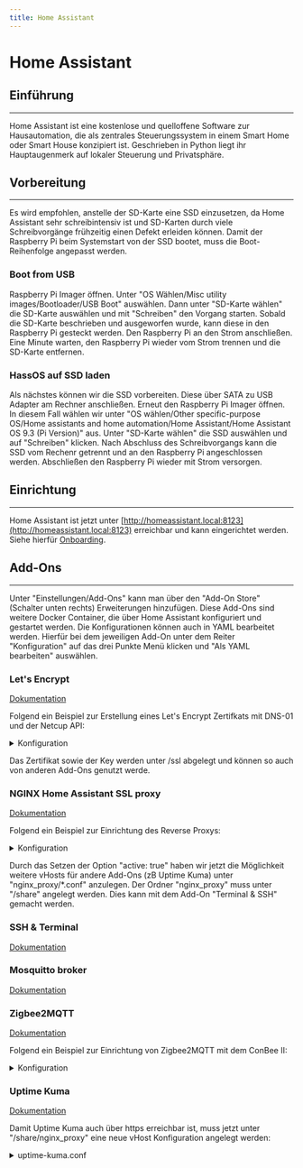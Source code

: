 ```yaml
---
title: Home Assistant
---
```


# Home Assistant
## Einführung
----------------
Home Assistant ist eine kostenlose und quelloffene Software zur Hausautomation, die als zentrales Steuerungssystem in einem Smart Home oder Smart House konzipiert ist. Geschrieben in Python liegt ihr Hauptaugenmerk auf lokaler Steuerung und Privatsphäre. 

## Vorbereitung
----------------
Es wird empfohlen, anstelle der SD-Karte eine SSD einzusetzen, da Home Assistant sehr schreibintensiv ist und SD-Karten durch viele Schreibvorgänge frühzeitig einen Defekt erleiden können. Damit der Raspberry Pi beim Systemstart von der SSD bootet, muss die Boot-Reihenfolge angepasst werden.

### Boot from USB
 Raspberry Pi Imager öffnen. Unter "OS Wählen/Misc utility images/Bootloader/USB Boot" auswählen. Dann unter "SD-Karte wählen" die SD-Karte auswählen und mit "Schreiben" den Vorgang starten. Sobald die SD-Karte beschrieben und ausgeworfen wurde, kann diese in den Raspberry Pi gesteckt werden. Den Raspberry Pi an den Strom anschließen. Eine Minute warten, den Raspberry Pi wieder vom Strom trennen und die SD-Karte entfernen.

### HassOS auf SSD laden
Als nächstes können wir die SSD vorbereiten. Diese über SATA zu USB Adapter am Rechner anschließen. Erneut den Raspberry Pi Imager öffnen. In diesem Fall wählen wir unter "OS wählen/Other specific-purpose OS/Home assistants and home automation/Home Assistant/Home Assistant OS 9.3 (Pi Version)" aus. Unter "SD-Karte wählen" die SSD auswählen und auf "Schreiben" klicken. Nach Abschluss des Schreibvorgangs kann die SSD vom Rechenr getrennt und an den Raspberry Pi angeschlossen werden. Abschließen den Raspberry Pi wieder mit Strom versorgen.

## Einrichtung
--------------
Home Assistant ist jetzt unter [http://homeassistant.local:8123](http://homeassistant.local:8123) erreichbar und kann eingerichtet werden. Siehe hierfür [Onboarding](https://www.home-assistant.io/getting-started/onboarding/).

## Add-Ons
-----------
Unter "Einstellungen/Add-Ons" kann man über den "Add-On Store" (Schalter unten rechts) Erweiterungen hinzufügen. Diese Add-Ons sind weitere Docker Container, die über Home Assistant konfiguriert und gestartet werden. Die Konfigurationen können auch in YAML bearbeitet werden. Hierfür bei dem jeweiligen Add-On unter dem Reiter "Konfiguration" auf das drei Punkte Menü klicken und "Als YAML bearbeiten" auswählen.

### Let's Encrypt
[Dokumentation](https://github.com/home-assistant/addons/blob/master/letsencrypt/DOCS.md)
</br >

Folgend ein Beispiel zur Erstellung eines Let's Encrypt Zertifkats mit DNS-01 und der Netcup API:
<details>
<summary>Konfiguration</summary>
```yaml
domains:
  - home.example.com
  - second.example.com
email: MAIL
keyfile: privkey.pem
certfile: fullchain.pem
challenge: dns
dns:
  provider: dns-netcup
  propagation_seconds: 900
  netcup_customer_id: "123456"
  netcup_api_key: KEY
  netcup_api_password: PASSWORD
```
</details>

Das Zertifikat sowie der Key werden unter /ssl abgelegt und können so auch von anderen Add-Ons genutzt werde.

### NGINX Home Assistant SSL proxy
[Dokumentation](https://github.com/home-assistant/addons/blob/master/nginx_proxy/DOCS.md)
</br>

Folgend ein Beispiel zur Einrichtung des Reverse Proxys:

<details>
<summary>Konfiguration</summary>
```yaml
domain: home.example.com
hsts: max-age=31536000; includeSubDomains
certfile: fullchain.pem
keyfile: privkey.pem
cloudflare: false
customize:
  active: true
  default: nginx_proxy_default*.conf
  servers: nginx_proxy/*.conf
```
</details>

Durch das Setzen der Option "active: true" haben wir jetzt die Möglichkeit weitere vHosts für andere Add-Ons (zB Uptime Kuma) unter "nginx_proxy/*.conf" anzulegen. Der Ordner "nginx_proxy" muss unter "/share" angelegt werden. Dies kann mit dem Add-On "Terminal & SSH" gemacht werden.

### SSH & Terminal
[Dokumentation](https://github.com/home-assistant/addons/blob/master/ssh/DOCS.md)

### Mosquitto broker
[Dokumentation](https://github.com/home-assistant/addons/blob/master/mosquitto/DOCS.md)

### Zigbee2MQTT
[Dokumentation](https://github.com/zigbee2mqtt/hassio-zigbee2mqtt/blob/master/README.md)
</br>

Folgend ein Beispiel zur Einrichtung von Zigbee2MQTT mit dem ConBee II:
<details>
<summary>Konfiguration</summary>
```yaml
data_path: /config/zigbee2mqtt
socat:
  enabled: false
  master: pty,raw,echo=0,link=/tmp/ttyZ2M,mode=777
  slave: tcp-listen:8485,keepalive,nodelay,reuseaddr,keepidle=1,keepintvl=1,keepcnt=5
  options: "-d -d"
  log: false
mqtt: {}
serial:
  adapter: deconz
  port: /dev/ttyACM0
```
</details>

### Uptime Kuma
[Dokumentation](https://github.com/hassio-addons/addon-uptime-kuma/blob/main/uptime-kuma/DOCS.md)
</br>

Damit Uptime Kuma auch über https erreichbar ist, muss jetzt unter "/share/nginx_proxy" eine neue vHost Konfiguration angelegt werden:
<details>
<summary>uptime-kuma.conf</summary>
```bash
server {
  listen 443 ssl http2;
  server_name sub.domain.com;
  ssl_certificate     /ssl/fullchain.pem;
  ssl_certificate_key /ssl/privkey.pem;

  location / {
    proxy_set_header   X-Real-IP $remote_addr;
    proxy_set_header   X-Forwarded-For $proxy_add_x_forwarded_for;
    proxy_set_header   Host $host;
    proxy_pass         http://HOSTNAME:3001/;
    proxy_http_version 1.1;
    proxy_set_header   Upgrade $http_upgrade;
    proxy_set_header   Connection "upgrade";
  }
}
```
</details>

"HOSTNAME" muss ersetzt werden. Hier muss der korrekte Name des Docker Containers eingetragen werden, ansonsten kann der Traffic nicht weitergeleitet werden. Der Hostname des Containers ist bei dem jeweiligen Add-On unter dem Punkt "Informationen" zu finden. 

## Integrationen
----------------
Über [Integrationen](https://www.home-assistant.io/integrations/) können die verschiedensten Hersteller sowie Produkte in Home Assistant eingebunden werden. 
